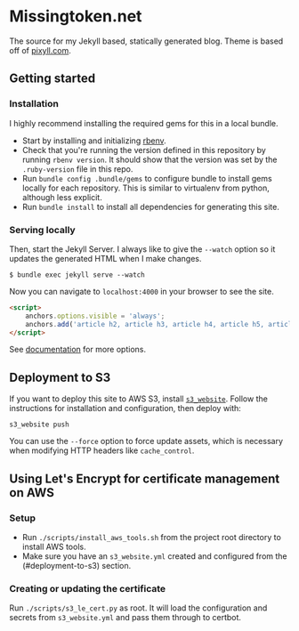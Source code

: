 # Missingtoken.net

The source for my Jekyll based, statically generated blog. Theme is based off
of [pixyll.com](http://www.pixyll.com).

## Getting started

### Installation

I highly recommend installing the required gems for this in a local bundle.

- Start by installing and initializing [rbenv](https://github.com/rbenv/rbenv).
- Check that you're running the version defined in this repository by running
  `rbenv version`. It should show that the version was set by the
  `.ruby-version` file in this repo.
- Run `bundle config .bundle/gems` to configure bundle to install gems locally
  for each repository. This is similar to virtualenv from python, although less
  explicit.
- Run `bundle install` to install all dependencies for generating this site.

### Serving locally

Then, start the Jekyll Server. I always like to give the `--watch` option so it
updates the generated HTML when I make changes.

```
$ bundle exec jekyll serve --watch
```

Now you can navigate to `localhost:4000` in your browser to see the site.

```html
<script>
    anchors.options.visible = 'always';
    anchors.add('article h2, article h3, article h4, article h5, article h6');
</script>
```

See [documentation](http://bryanbraun.github.io/anchorjs/#basic-usage) for more
options.

## Deployment to S3

If you want to deploy this site to AWS S3, install
[`s3_website`](https://github.com/laurilehmijoki/s3_website). Follow the
instructions for installation and configuration, then deploy with:

```
s3_website push
```

You can use the `--force` option to force update assets, which is necessary
when modifying HTTP headers like `cache_control`.

## Using Let's Encrypt for certificate management on AWS

### Setup

- Run `./scripts/install_aws_tools.sh` from the project root directory to
  install AWS tools.
- Make sure you have an `s3_website.yml` created and configured from the
  (#deployment-to-s3) section.

### Creating or updating the certificate

Run `./scripts/s3_le_cert.py` as root. It will load the configuration and
secrets from `s3_website.yml` and pass them through to certbot.
